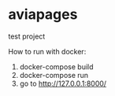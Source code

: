 # aviapages
 test project

How to run with docker:
1) docker-compose build
2) docker-compose run
3) go to http://127.0.0.1:8000/
